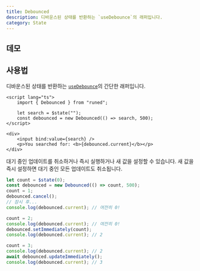 ```yaml
---
title: Debounced
description: 디바운스된 상태를 반환하는 `useDebounce`의 래퍼입니다.
category: State
---
```


<script>
import Demo from '$lib/components/demos/debounced.svelte';
</script>

## 데모

<Demo />

## 사용법

디바운스된 상태를 반환하는 [`useDebounce`](https://runed.dev/docs/utilities/use-debounce)의 간단한 래퍼입니다.

```svelte
<script lang="ts">
	import { Debounced } from "runed";

	let search = $state("");
	const debounced = new Debounced(() => search, 500);
</script>

<div>
	<input bind:value={search} />
	<p>You searched for: <b>{debounced.current}</b></p>
</div>
```

대기 중인 업데이트를 취소하거나 즉시 실행하거나 새 값을 설정할 수 있습니다.
새 값을 즉시 설정하면 대기 중인 모든 업데이트도 취소됩니다.

```ts
let count = $state(0);
const debounced = new Debounced(() => count, 500);
count = 1;
debounced.cancel();
// 잠시 후...
console.log(debounced.current); // 여전히 0!

count = 2;
console.log(debounced.current); // 여전히 0!
debounced.setImmediately(count);
console.log(debounced.current); // 2

count = 3;
console.log(debounced.current); // 2
await debounced.updateImmediately();
console.log(debounced.current); // 3
```
